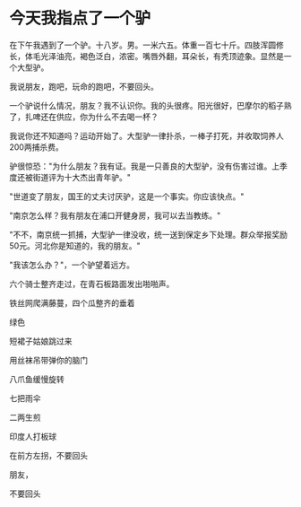 # 今天我指点了一个驴

在下午我遇到了一个驴。十八岁。男。一米六五。体重一百七十斤。四肢浑圆修长，体毛光泽油亮，褐色泛白，浓密。嘴唇外翻，耳朵长，有秃顶迹象。显然是一个大型驴。

我说朋友，跑吧，玩命的跑吧，不要回头。

一个驴说什么情况，朋友？我不认识你。我的头很疼。阳光很好，巴摩尔的稻子熟了，扎啤还在供应，你为什么不去喝一杯？

我说你还不知道吗？运动开始了。大型驴一律扑杀，一棒子打死，并收取饲养人200两捕杀费。

驴很惊恐："为什么朋友？我有证。我是一只善良的大型驴，没有伤害过谁。上季度还被街道评为十大杰出青年驴。"

"世道变了朋友，国王的丈夫讨厌驴，这是一个事实。你应该快点。"

"南京怎么样？我有朋友在浦口开健身房，我可以去当教练。"

"不不，南京统一抓捕，大型驴一律没收，统一送到保定乡下处理。群众举报奖励50元。河北你是知道的，我的朋友。"

"我该怎么办？"，一个驴望着远方。

六个骑士整齐走过，在青石板路面发出啪啪声。

铁丝网爬满藤蔓，四个瓜整齐的垂着

绿色

短裙子姑娘跳过来

用丝袜吊带弹你的脑门

八爪鱼缓慢旋转

七把雨伞

二两生煎

印度人打板球

在前方左拐，不要回头

朋友，

不要回头

